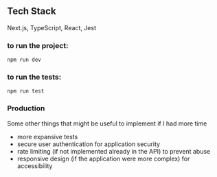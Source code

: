 ## Tech Stack
Next.js, TypeScript, React, Jest

### to run the project:

```
npm run dev
```

### to run the tests:

```
npm run test
```

### Production
Some other things that might be useful to implement if I had more time
- more expansive tests
- secure user authentication for application security
- rate limiting (if not implemented already in the API) to prevent abuse
- responsive design (if the application were more complex) for accessibility


